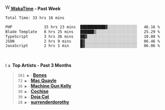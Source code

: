 <img src="https://github.com/dxnter/dxnter/assets/17434202/67b21fa4-d36d-46f9-9dec-f23d976b00ef" alt="WakaTime Logo" width="14" height="18"/><a href="https://wakatime.com/@dxnter" target="_blank"><strong> WakaTime</strong></a><strong> - Past Week</strong>

<!--START_SECTION:waka-->

```txt
Total Time: 33 hrs 16 mins

PHP              15 hrs 23 mins  ███████████▓░░░░░░░░░░░░░   46.16 %
Blade Template   8 hrs 25 mins   ██████▒░░░░░░░░░░░░░░░░░░   25.29 %
TypeScript       3 hrs 36 mins   ██▓░░░░░░░░░░░░░░░░░░░░░░   10.80 %
JSON             2 hrs 9 mins    █▓░░░░░░░░░░░░░░░░░░░░░░░   06.46 %
JavaScript       2 hrs 1 min     █▓░░░░░░░░░░░░░░░░░░░░░░░   06.06 %
```

<!--END_SECTION:waka-->

<br/>

<!--START_LASTFM_ARTISTS:{"period": "3month", "rows": 6}-->
<a href="https://last.fm" target="_blank"><img src="https://user-images.githubusercontent.com/17434202/215290617-e793598d-d7c9-428f-9975-156db1ba89cc.svg" alt="Last.fm Logo" width="18" height="13"/></a> **Top Artists - Past 3 Months**

> `161 ▶️` ∙ **[Bones](https://www.last.fm/music/Bones)**<br/>
> `72 ▶️` ∙ **[Mac Quayle](https://www.last.fm/music/Mac+Quayle)**<br/>
> `36 ▶️` ∙ **[Machine Gun Kelly](https://www.last.fm/music/Machine+Gun+Kelly)**<br/>
> `30 ▶️` ∙ **[Cochise](https://www.last.fm/music/Cochise)**<br/>
> `30 ▶️` ∙ **[Doja Cat](https://www.last.fm/music/Doja+Cat)**<br/>
> `28 ▶️` ∙ **[surrenderdorothy](https://www.last.fm/music/surrenderdorothy)**<br/>
<!--END_LASTFM_ARTISTS-->

